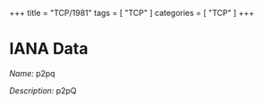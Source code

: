 +++
title = "TCP/1981"
tags = [ "TCP" ]
categories = [ "TCP" ]
+++

# IANA Data

_Name:_ p2pq

_Description:_ p2pQ

